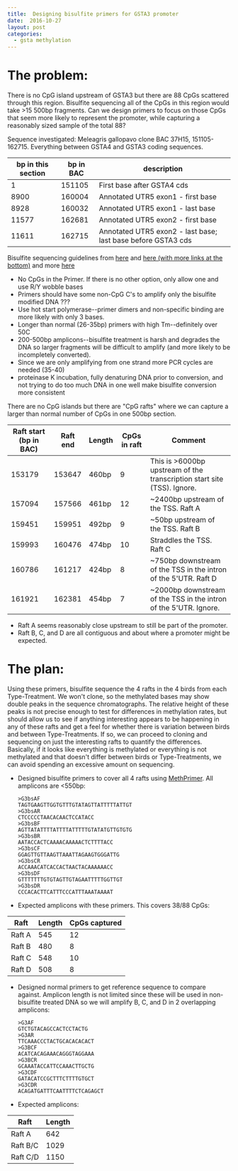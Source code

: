 ```yaml
---
title:  Designing bisulfite primers for GSTA3 promoter
date:  2016-10-27
layout: post
categories:
  - gsta methylation
---
```

# The problem:

There is no CpG island upstream of GSTA3 but there are 88 CpGs scattered through this region. Bisulfite sequencing all of the CpGs in this region would take >15 500bp fragments. Can we design primers to focus on those CpGs that seem more likely to represent the promoter, while capturing a reasonably sized sample of the total 88?

Sequence investigated: Meleagris gallopavo clone BAC 37H15, 151105-162715. Everything between GSTA4 and GSTA3 coding sequences.

| bp in this section | bp in BAC | description |
| ------------------ | --------- | ----------- |
| 1 | 151105 | First base after GSTA4 cds |
| 8900 | 160004 | Annotated UTR5 exon1 - first base |
| 8928 | 160032 | Annotated UTR5 exon1 - last base |
| 11577 | 162681 | Annotated UTR5 exon2 - first base |
| 11611 | 162715 | Annotated UTR5 exon2 - last base; last base before GSTA3 cds |

Bisulfite sequencing guidelines from [here][1] and [here (with more links at the bottom)][2] and more [here][3]
  * No CpGs in the Primer. If there is no other option, only allow one and use R/Y wobble bases
  * Primers should have some non-CpG C's to amplify only the bisulfite modified DNA ???
  * Use hot start polymerase--primer dimers and non-specific binding are more likely with only 3 bases.
  * Longer than normal (26-35bp) primers with high Tm--definitely over 50C
  * 200-500bp amplicons--bisulfite treatment is harsh and degrades the DNA so larger fragments will be difficult to amplify (and more likely to be incompletely converted).
  * Since we are only amplifying from one strand more PCR cycles are needed (35-40)
  * proteinase K incubation, fully denaturing DNA prior to conversion, and not trying to do too much DNA in one well make bisulfite conversion more consistent

There are no CpG islands but there are "CpG rafts" where we can capture a larger than normal number of CpGs in one 500bp section.

| Raft start (bp in BAC) | Raft end | Length | CpGs in raft | Comment |
| ---------------------- | -------- | ------ | ------------ | ------- |
| 153179 | 153647 | 460bp | 9 | This is >6000bp upstream of the transcription start site (TSS). Ignore. |
| 157094 | 157566 | 461bp | 12 | ~2400bp upstream of the TSS. Raft A |
| 159451 | 159951 | 492bp | 9 | ~50bp upstream of the TSS. Raft B |
| 159993 | 160476 | 474bp | 10 | Straddles the TSS. Raft C |
| 160786 | 161217 | 424bp | 8 | ~750bp downstream of the TSS in the intron of the 5'UTR. Raft D |
| 161921 | 162381 | 454bp | 7 | ~2000bp downstream of the TSS in the intron of the 5'UTR. Ignore. |

  * Raft A seems reasonably close upstream to still be part of the promoter.
  * Raft B, C, and D are all contiguous and about where a promoter might be expected.

# The plan:

Using these primers, bisulfite sequence the 4 rafts in the 4 birds from each Type-Treatment. We won't clone, so the methylated bases may show double peaks in the sequence chromatographs. The relative height of these peaks is not precise enough to test for differences in methylation rates, but should allow us to see if anything interesting appears to be happening in any of these rafts and get a feel for whether there is variation between birds and between Type-Treatments. If so, we can proceed to cloning and sequencing on just the interesting rafts to quantify the differences. Basically, if it looks like everything is methylated or everything is not methylated and that doesn't differ between birds or Type-Treatments, we can avoid spending an excessive amount on sequencing.

  * Designed bisulfite primers to cover all 4 rafts using [MethPrimer][4]. All amplicons are <550bp:
    ~~~
    >G3bsAF
    TAGTGAAGTTGGTGTTTGTATAGTTATTTTTATTGT
    >G3bsAR
    CTCCCCCTAACACAACTCCATACC
    >G3bsBF
    AGTTATATTTTATTTTATTTTTGTATATGTTGTGTG
    >G3bsBR
    AATACCACTCAAAACAAAAACTCTTTTACC
    >G3bsCF
    GGAGTTGTTAAGTTAAATTAGAAGTGGGATTG
    >G3bsCR
    ACCAAACATCACCACTAACTACAAAAAACC
    >G3bsDF
    GTTTTTTTGTGTAGTTGTAGAATTTTTGGTTGT
    >G3bsDR
    CCCACACTTCATTTCCCATTTAAATAAAAT
    ~~~

  * Expected amplicons with these primers. This covers 38/88 CpGs:

| Raft | Length | CpGs captured |
| ---- | ------ | ------------- |
| Raft A | 545 | 12 |
| Raft B | 480 | 8 |
| Raft C | 548 | 10 |
| Raft D | 508 | 8 |

  * Designed normal primers to get reference sequence to compare against. Amplicon length is not limited since these will be used in non-bisulfite treated DNA so we will amplify B, C, and D in 2 overlapping amplicons:
    ~~~
    >G3AF
    GTCTGTACAGCCACTCCTACTG
    >G3AR
    TTCAAACCCTACTGCACACACACT
    >G3BCF
    ACATCACAGAAACAGGGTAGGAAA
    >G3BCR
    GCAAATACCATTCCAAACTTGCTG
    >G3CDF
    GATACATCCGCTTTCTTTTGTGCT
    >G3CDR
    ACAGATGATTTCAATTTTCTCAGAGCT
    ~~~  

  * Expected amplicons:

| Raft | Length |
| ---- | ------ |
| Raft A | 642 |
| Raft B/C | 1029 |
| Raft C/D | 1150 |


[1]: http://www.urogene.org/methprimer/rules.html
[2]: http://epigenie.com/guide-simple-tips-to-boost-your-bisulfite-based-applications/
[3]: https://www3.appliedbiosystems.com/cms/groups/mcb_marketing/documents/generaldocuments/cms_039258.pdf
[4]: http://www.urogene.org/cgi-bin/methprimer/methprimer.cgi
